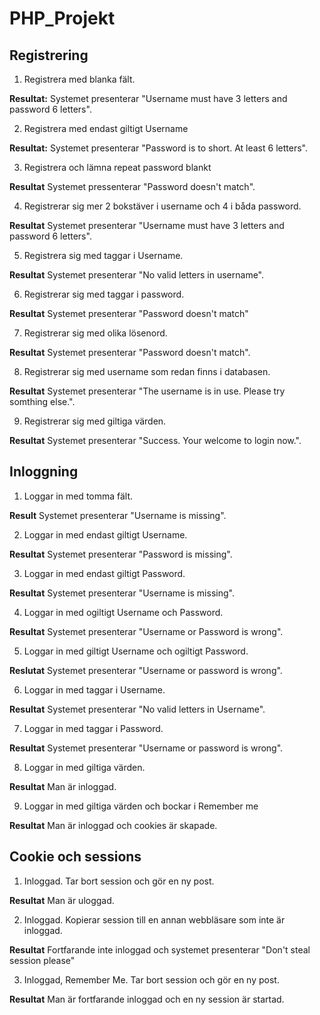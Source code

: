 PHP_Projekt
===========

## Registrering

1. Registrera med blanka fält.

**Resultat:** Systemet presenterar "Username must have 3 letters and password 6 letters".

2. Registrera med endast giltigt Username

**Resultat:** Systemet presenterar "Password is to short. At least 6 letters".

3. Registrera och lämna repeat password blankt

**Resultat** Systemet pressenterar "Password doesn't match".

4. Registrerar sig mer 2 bokstäver i username och 4 i båda password.

**Resultat** Systemet presenterar "Username must have 3 letters and password 6 letters".

5. Registrera sig med taggar i Username.

**Resultat** Systemet presenterar "No valid letters in username".

6. Registrerar sig med taggar i password.

**Resultat** Systemet presenterar "Password doesn't match"

7. Registrerar sig med olika lösenord.

**Resultat** Systemet presenterar "Password doesn't match".

8. Registrerar sig med username som redan finns i databasen.

**Resultat** Systemet presenterar "The username is in use. Please try somthing else.".

9. Registrerar sig med giltiga värden.

**Resultat** Systemet presenterar "Success. Your welcome to login now.".



## Inloggning

1. Loggar in med tomma fält.

**Result** Systemet presenterar "Username is missing".

2. Loggar in med endast giltigt Username.

**Resultat** Systemet presenterar "Password is missing".

3. Loggar in med endast giltigt Password.

**Resultat** Systemet presenterar "Username is missing".

4. Loggar in med ogiltigt Username och Password.

**Resultat** Systemet presenterar "Username or Password is wrong".

5. Loggar in med giltigt Username och ogiltigt Password.

**Reslutat** Systemet presenterar "Username or password is wrong".

6. Loggar in med taggar i Username.

**Resultat** Systemet presenterar "No valid letters in Username".

7. Loggar in med taggar i Password.

**Resultat** Systemet presenterar "Username or password is wrong".

8. Loggar in med giltiga värden.

**Resultat** Man är inloggad.

9. Loggar in med giltiga värden och bockar i Remember me

**Resultat** Man är inloggad och cookies är skapade.



## Cookie och sessions

1. Inloggad. Tar bort session och gör en ny post.

**Resultat** Man är uloggad.

2. Inloggad. Kopierar session till en annan webbläsare som inte är inloggad. 

**Resultat** Fortfarande inte inloggad och systemet presenterar "Don't steal session please"

3. Inloggad, Remember Me. Tar bort session och gör en ny post.

**Resultat** Man är fortfarande inloggad och en ny session är startad.





















